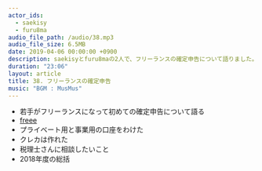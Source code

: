 ```yaml
---
actor_ids:
  - saekisy
  - furu8ma
audio_file_path: /audio/38.mp3
audio_file_size: 6.5MB
date: 2019-04-06 00:00:00 +0900
description: saekisyとfuru8maの2人で、フリーランスの確定申告について語りました。
duration: "23:06"
layout: article
title: 38. フリーランスの確定申告
music: "BGM : MusMus"
---
```


- 若手がフリーランスになって初めての確定申告について語る
- [freee](https://www.freee.co.jp/cloud-erp/)
- プライベート用と事業用の口座をわけた
- クレカは作れた
- 税理士さんに相談したいこと
- 2018年度の総括

